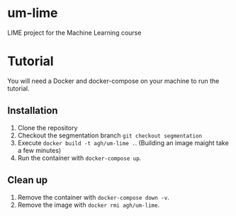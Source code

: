 # um-lime
LIME project for the Machine Learning course

# Tutorial

You will need a Docker and docker-compose on your machine to run the tutorial.

## Installation
1. Clone the repository
2. Checkout the segmentation branch `git checkout segmentation`
2. Execute `docker build -t agh/um-lime .`. (Building an image maight take a few minutes)
3. Run the container with `docker-compose up`.

## Clean up
1. Remove the container with `docker-compose down -v`.
2. Remove the image with `docker rmi agh/um-lime`.

